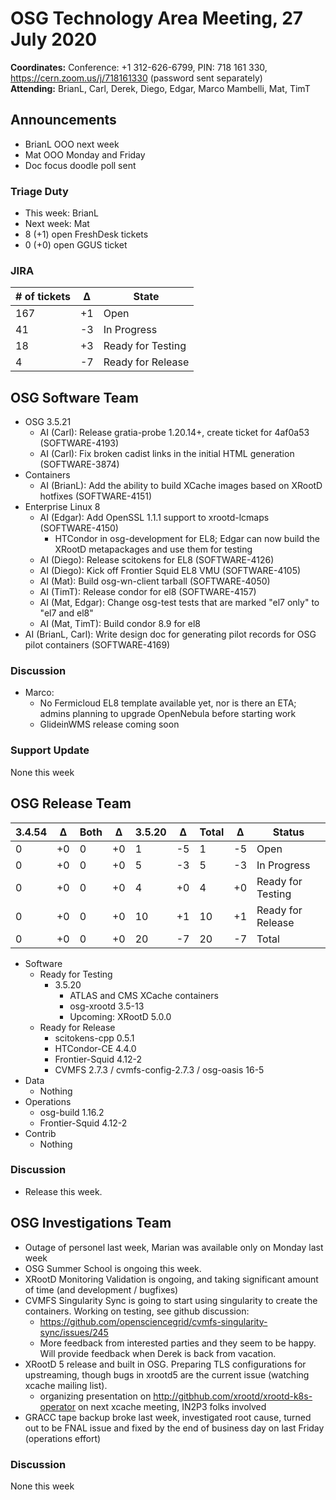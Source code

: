 # OSG Technology Area Meeting, 27 July 2020

**Coordinates:** Conference: +1 312-626-6799, PIN: 718 161 330, <https://cern.zoom.us/j/718161330> (password sent separately)  
**Attending:** BrianL, Carl, Derek, Diego, Edgar, Marco Mambelli, Mat, TimT




## Announcements

-   BrianL OOO next week
-   Mat OOO Monday and Friday
-   Doc focus doodle poll sent


### Triage Duty

-   This week: BrianL
-   Next week: Mat
-   8 (+1) open FreshDesk tickets
-   0 (+0) open GGUS ticket


### JIRA

| # of tickets | &Delta; | State             |
|------------ |------- |----------------- |
| 167          | +1      | Open              |
| 41           | -3      | In Progress       |
| 18           | +3      | Ready for Testing |
| 4            | -7      | Ready for Release |


## OSG Software Team

-   OSG 3.5.21  
    -   AI (Carl): Release gratia-probe 1.20.14+, create ticket for 4af0a53 (SOFTWARE-4193)
    -   AI (Carl): Fix broken cadist links in the initial HTML generation (SOFTWARE-3874)
-   Containers  
    -   AI (BrianL): Add the ability to build XCache images based on XRootD hotfixes (SOFTWARE-4151)
-   Enterprise Linux 8  
    -   AI (Edgar): Add OpenSSL 1.1.1 support to xrootd-lcmaps (SOFTWARE-4150)  
        -   HTCondor in osg-development for EL8; Edgar can now build the XRootD metapackages and use them for testing
    -   AI (Diego): Release scitokens for EL8 (SOFTWARE-4126)
    -   AI (Diego): Kick off Frontier Squid EL8 VMU (SOFTWARE-4105)
    -   AI (Mat): Build osg-wn-client tarball (SOFTWARE-4050)
    -   AI (TimT): Release condor for el8 (SOFTWARE-4157)
    -   AI (Mat, Edgar): Change osg-test tests that are marked "el7 only" to "el7 and el8"
    -   AI (Mat, TimT): Build condor 8.9 for el8
-   AI (BrianL, Carl): Write design doc for generating pilot records for OSG pilot containers (SOFTWARE-4169)


### Discussion

-   Marco:
    -   No Fermicloud EL8 template available yet, nor is there an ETA;
        admins planning to upgrade OpenNebula before starting work
    -   GlideinWMS release coming soon


### Support Update

None this week  


## OSG Release Team

| 3.4.54 | &Delta; | Both | &Delta; | 3.5.20 | &Delta; | Total | &Delta; | Status            |
| ------ | ------- | ---- | ------- | ------ | ------- | ----- | ------- | ----------------- |
| 0      | +0      | 0    | +0      | 1      | -5      | 1     | -5      | Open              |
| 0      | +0      | 0    | +0      | 5      | -3      | 5     | -3      | In Progress       |
| 0      | +0      | 0    | +0      | 4      | +0      | 4     | +0      | Ready for Testing |
| 0      | +0      | 0    | +0      | 10     | +1      | 10    | +1      | Ready for Release |
| 0      | +0      | 0    | +0      | 20     | -7      | 20    | -7      | Total             |

-   Software  
    -   Ready for Testing  
        -   3.5.20  
            -   ATLAS and CMS XCache containers
            -   osg-xrootd 3.5-13
            -   Upcoming: XRootD 5.0.0
    -   Ready for Release  
        -   scitokens-cpp 0.5.1
        -   HTCondor-CE 4.4.0
        -   Frontier-Squid 4.12-2
        -   CVMFS 2.7.3 / cvmfs-config-2.7.3 / osg-oasis 16-5
-   Data  
    -   Nothing
-   Operations  
    -   osg-build 1.16.2
    -   Frontier-Squid 4.12-2
-   Contrib  
    -   Nothing


### Discussion

-   Release this week.


## OSG Investigations Team

-   Outage of personel last week, Marian was available only on Monday last week
-   OSG Summer School is ongoing this week.
-   XRootD Monitoring Validation is ongoing, and taking significant amount of time (and development / bugfixes)
-   CVMFS Singularity Sync is going to start using singularity to create the containers. Working on testing, see github discussion:  
    -   <https://github.com/opensciencegrid/cvmfs-singularity-sync/issues/245>
    -   More feedback from interested parties and they seem to be happy. Will provide feedback when Derek is back from vacation.
-   XRootD 5 release and built in OSG. Preparing TLS configurations for upstreaming, though bugs in xrootd5 are the current issue (watching xcache mailing list).  
    -   organizing presentation on <http://gitbhub.com/xrootd/xrootd-k8s-operator> on next xcache meeting, IN2P3 folks involved
-   GRACC tape backup broke last week, investigated root cause, turned out to be FNAL issue and fixed by the end of business day on last Friday (operations effort)


### Discussion

None this week
